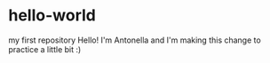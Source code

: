 # hello-world
my first repository 
Hello! I'm Antonella and I'm making this change to practice a little bit :) 
